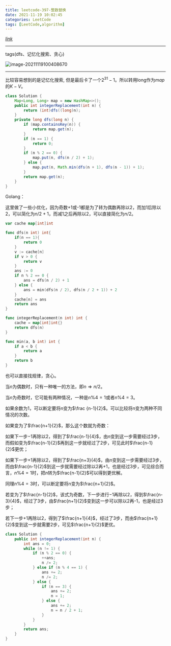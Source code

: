 ```yaml
---
title: leetcode-397-整数替换
date: 2021-11-19 10:02:45
categories: LeetCode
tags: [LeetCode,algorithm]
---
```


[$link$](https://leetcode-cn.com/problems/integer-replacement/)

<hr/>

tags(dfs、记忆化搜索、贪心)

![image-20211119100408670](https://gitee.com/cao_ziqiang/img/raw/master/20211119100408.png)

<hr/>

比较容易想到的是记忆化搜索, 但是最后卡了一个$2^{31}-1$。所以转用long作为$map$的$K-V$。

```java
class Solution {
    Map<Long, Long> map = new HashMap<>();
    public int integerReplacement(int n) {
        return (int)dfs((long)n);
    }
    private long dfs(long n) {
        if (map.containsKey(n)) {
            return map.get(n);
        }
        if (n == 1) {
            return 0;
        }
        if (n % 2 == 0) {
            map.put(n, dfs(n / 2) + 1);
        } else {
            map.put(n, Math.min(dfs(n + 1), dfs(n - 1)) + 1);
        }
        return map.get(n);
    }
}
```

Golang：

这里做了一些小优化，因为奇数+1或-1都是为了转为偶数再除以2，而加1后除以2，可以简化为$n/2 + 1$，而减1之后再除以2，可以直接简化为$n/2$。

```go
var cache map[int]int

func dfs(n int) int{
    if(n == 1){
        return 0
    }
    v := cache[n]
    if v > 0 {
        return v
    }
    ans := 0
    if n % 2 == 0 {
        ans = dfs(n / 2) + 1
    } else {
        ans = min(dfs(n / 2), dfs(n / 2 + 1)) + 2
    }
    cache[n] = ans
    return ans
}

func integerReplacement(n int) int {
    cache = map[int]int{}
    return dfs(n)
}

func min(a, b int) int {
    if a < b {
        return a
    }
    return b
}
```

也可以直接找规律，贪心。

当$n$为偶数时，只有一种唯一的方法，即$n \Rightarrow n /2$。

当$n$为奇数时，它可能有两种情况，一种是$n \% 4=1$或者$n \% 4=3$。

如果余数为1，可以断定要将$n$变为$\frac {n-1}{2}$。可以比较将$n$变为两种不同情况的次数。

如果变为了$\frac{n+1}{2}$，那么这个数就为奇数：

如果下一步$-1$再除以$2$，得到了$\frac{n-1}{4}$，由$n$变到这一步需要经过3步，而假如变为$\frac{n-1}{2}$再到这一步就经过了2步，可见此时$\frac{n-1}{2}$更优；

如果下一步$+1$再除以2，得到了$\frac{n+3}{4}$，由$n$变到这一步需要经过$3$步，而由$\frac{n-1}{2}$到这一步就需要经过除以$2$再$+1$，也是经过$3$步，可见综合而言，$n\%4=1$时，把$n$转为$\frac{n-1}{2}$可以得到更优解。

同理$n\%4=3$时，可以断定要将$n$变为$\frac{n+1}{2}$。

若变为了$\frac{n-1}{2}$，该式为奇数，下一步进行$-1$再除以$2$，得到$\frac{n-3}{4}$，经过了$3$步，由$\frac{n+1}{2}$变到这一步可以除以$2$再-1，也是经过$3$步；

若下一步$+1$再除以$2$，得到了$\frac{n+1}{4}$，经过了3步，而由$\frac{n+1}{2}$变到这一步就需要2步，可见$\frac{n+1}{2}$更优。

```java
class Solution {
    public int integerReplacement(int n) {
        int ans = 0;
        while (n != 1) {
            if (n % 2 == 0) {
                ++ans;
                n /= 2;
            } else if (n % 4 == 1) {
                ans += 2;
                n /= 2;
            } else {
                if (n == 3) {
                    ans += 2;
                    n = 1;
                } else {
                    ans += 2;
                    n = n / 2 + 1;
                }
            }
        }
        return ans;
    }
}
```

